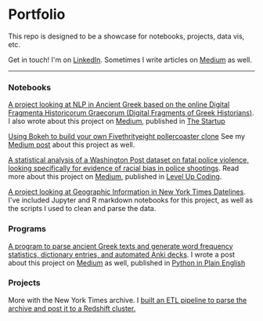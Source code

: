 # Portfolio

This repo is designed to be a showcase for notebooks, projects, data vis, etc. 

Get in touch! I'm on [LinkedIn](https://www.linkedin.com/in/alex-leedom/). Sometimes I write articles on [Medium](https://medium.com/@gymnosophist) as well. 

---

### Notebooks 

[A project looking at NLP in Ancient Greek based on the online Digital Fragmenta Historicorum Graecorum (Digital Fragments of Greek Historians)](https://nbviewer.jupyter.org/github/gymnosophist/dfhg_analysis/blob/master/corpus_nlp.ipynb). I also wrote about this project on [Medium](https://medium.com/swlh/what-to-read-next-analyzing-the-digital-fragmenta-historicorum-graecorum-with-python-and-nlp-7618e05433a8), published in [The Startup](https://medium.com/swlh)

[Using Bokeh to build your own Fivethrityeight pollercoaster clone](https://github.com/gymnosophist/rcp_plotting) See my [Medium post](https://medium.com/@gymnosophist/build-your-own-fivethirtyeight-clone-part-1-a9d179ed524b) about this project as well. 

[A statistical analysis of a Washington Post dataset on fatal police violence, looking specifically for evidence of racial bias in police shootings](https://github.com/gymnosophist/fatal_police_shootings). Read more about this project on [Medium](https://levelup.gitconnected.com/morbid-statistics-with-r-6023684aa9bc), published in [Level Up Coding](https://levelup.gitconnected.com/). 

[A project looking at Geographic Information in New York Times Datelines](/Nyt_blog_post). I've included Jupyter and R markdown notebooks for this project, as well as the scripts I used to clean and parse the data. 

### Programs 

[A program to parse ancient Greek texts and generate word frequency statistics, dictionary entries, and automated Anki decks](https://github.com/gymnosophist/flashy_flashcards). I wrote a post about this project on [Medium](https://medium.com/python-in-plain-english/make-flashier-flashcards-automating-anki-with-python-2744ed025366)  as well, published in [Python in Plain English](https://medium.com/python-in-plain-english)

### Projects 

More with the New York Times archive. I [built an ETL pipeline to parse the archive and post it to a Redshift cluster.](https://github.com/gymnosophist/New-York-Times-API-Parser)


